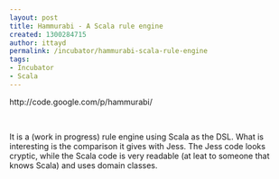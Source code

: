 ```yaml
---
layout: post
title: Hammurabi - A Scala rule engine
created: 1300284715
author: ittayd
permalink: /incubator/hammurabi-scala-rule-engine
tags:
- Incubator
- Scala
---
```

<p>http://code.google.com/p/hammurabi/</p>
<p>&nbsp;</p>
<p>It is a (work in progress)&nbsp;rule engine using Scala as the DSL. What is interesting is the comparison it gives with Jess. The Jess code looks cryptic, while the Scala code is very readable (at leat to someone that knows Scala) and uses domain classes.</p>
